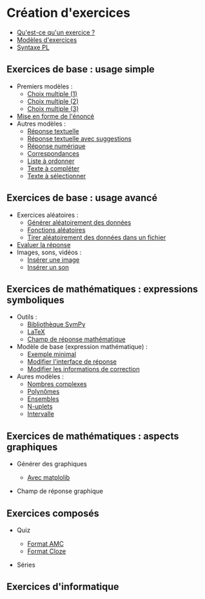 # Création d'exercices

* [Qu'est-ce qu'un exercice ?](intro.md)
* [Modèles d'exercices](modeles.md)
* [Syntaxe PL](syntaxe_pl.md)

## Exercices de base : usage simple

* Premiers modèles :
    * [Choix multiple (1)](radio.md)
    * [Choix multiple (2)](checkbox.md)
    * [Choix multiple (3)](checkbox_rw.md)
* [Mise en forme de l'énoncé](question_markdown.md)
* Autres modèles :
    * [Réponse textuelle](input.md)
    * [Réponse textuelle avec suggestions](autoinput.md)
    * [Réponse numérique](numeric.md)
    * [Correspondances](matchlist.md)
    * [Liste à ordonner](sortlist.md)
    * [Texte à compléter](filltext.md)
    * [Texte à sélectionner](seltext.md)

## Exercices de base : usage avancé

* Exercices aléatoires :
    * [Générer aléatoirement des données](before.md)
    * [Fonctions aléatoires](random.md)
    * [Tirer aléatoirement des données dans un fichier](csv.md)
* [Evaluer la réponse](evaluator.md) 
* Images, sons, vidéos :
    * [Insérer une image](image.md)
    * [Insérer un son](son.md)

## Exercices de mathématiques : expressions symboliques

* Outils :
     * [Bibliothèque SymPy](sympy.md)
     * [LaTeX](latex.md)
     * [Champ de réponse mathématique](mathinput.md)
* Modèle de base (expression mathématique) :
    * [Exemple minimal](expr.md)
    * [Modifier l'interface de réponse](expr_inputblock.md)
    * [Modifier les informations de correction](expr_messages.md)
* Aures modèles :
    * [Nombres complexes](complex.md)
    * [Polynômes](poly.md)
    * [Ensembles](set.md)
    * [N-uplets](tuple.md)
    * [Intervalle](interval.md)

## Exercices de mathématiques : aspects graphiques

* Générer des graphiques
    * [Avec matplolib](mpl.md)

* Champ de réponse graphique


## Exercices composés

* Quiz
    * [Format AMC](amc.md)
    * [Format Cloze](cloze.md)

* Séries


## Exercices d'informatique
